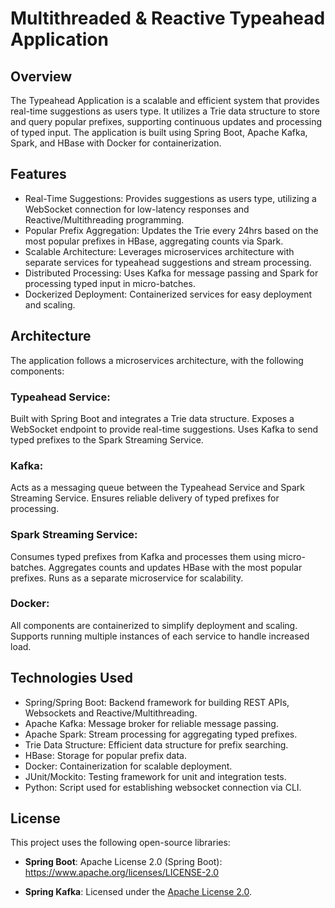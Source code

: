 # Multithreaded & Reactive Typeahead Application

## Overview
The Typeahead Application is a scalable and efficient system that provides real-time suggestions as users type. It utilizes a Trie data structure to store and query popular prefixes, supporting continuous updates and processing of typed input. The application is built using Spring Boot, Apache Kafka, Spark, and HBase with Docker for containerization.

## Features
- Real-Time Suggestions: Provides suggestions as users type, utilizing a WebSocket connection for low-latency responses and Reactive/Multithreading programming.
- Popular Prefix Aggregation: Updates the Trie every 24hrs based on the most popular prefixes in HBase, aggregating counts via Spark.
- Scalable Architecture: Leverages microservices architecture with separate services for typeahead suggestions and stream processing.
- Distributed Processing: Uses Kafka for message passing and Spark for processing typed input in micro-batches.
- Dockerized Deployment: Containerized services for easy deployment and scaling.

## Architecture
The application follows a microservices architecture, with the following components:

### Typeahead Service:
Built with Spring Boot and integrates a Trie data structure.
Exposes a WebSocket endpoint to provide real-time suggestions.
Uses Kafka to send typed prefixes to the Spark Streaming Service.

### Kafka:
Acts as a messaging queue between the Typeahead Service and Spark Streaming Service.
Ensures reliable delivery of typed prefixes for processing.

### Spark Streaming Service:
Consumes typed prefixes from Kafka and processes them using micro-batches.
Aggregates counts and updates HBase with the most popular prefixes.
Runs as a separate microservice for scalability.

### Docker:
All components are containerized to simplify deployment and scaling.
Supports running multiple instances of each service to handle increased load.

## Technologies Used
- Spring/Spring Boot: Backend framework for building REST APIs, Websockets and Reactive/Multithreading.
- Apache Kafka: Message broker for reliable message passing.
- Apache Spark: Stream processing for aggregating typed prefixes.
- Trie Data Structure: Efficient data structure for prefix searching.
- HBase: Storage for popular prefix data.
- Docker: Containerization for scalable deployment.
- JUnit/Mockito: Testing framework for unit and integration tests.
- Python: Script used for establishing websocket connection via CLI.

## License
This project uses the following open-source libraries:

- **Spring Boot**: Apache License 2.0 (Spring Boot): https://www.apache.org/licenses/LICENSE-2.0

- **Spring Kafka**: Licensed under the [Apache License 2.0](https://github.com/spring-projects/spring-kafka/blob/main/LICENSE).
